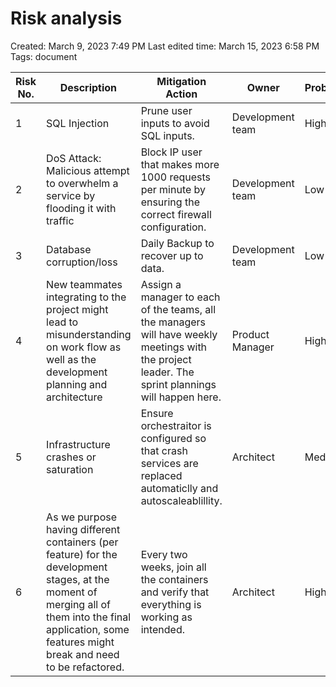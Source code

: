 # Risk analysis

Created: March 9, 2023 7:49 PM
Last edited time: March 15, 2023 6:58 PM
Tags: document

| Risk No. | Description | Mitigation Action | Owner | Probability | Impact |
| --- | --- | --- | --- | --- | --- |
| 1 | SQL Injection | Prune user inputs to avoid SQL inputs. | Development team | High | High |
| 2 | DoS Attack: Malicious attempt to overwhelm a service by flooding it with traffic | Block IP user that makes more 1000 requests per minute by ensuring the correct firewall configuration. | Development team | Low | Medium |
| 3 | Database corruption/loss | Daily Backup to recover up to data. | Development team | Low | High |
| 4 | New teammates integrating to the project might lead to misunderstanding on work flow as well as the development planning and architecture | Assign a manager to each of the teams, all the managers will have weekly meetings with the project leader. The sprint plannings will happen here. | Product Manager | High | High |
| 5 | Infrastructure crashes or saturation | Ensure orchestraitor is configured so that crash services are replaced automaticlly and autoscaleablillity. | Architect | Medium | Low |
| 6 | As we purpose having different containers (per feature) for the development stages, at the moment of merging all of them into the final application, some features might break and need to be refactored. | Every two weeks, join all the containers and verify that everything is working as intended. | Architect | High | Medium |
